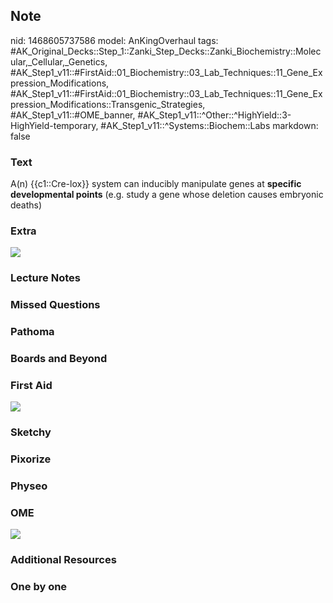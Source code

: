 ## Note
nid: 1468605737586
model: AnKingOverhaul
tags: #AK_Original_Decks::Step_1::Zanki_Step_Decks::Zanki_Biochemistry::Molecular,_Cellular,_Genetics, #AK_Step1_v11::#FirstAid::01_Biochemistry::03_Lab_Techniques::11_Gene_Expression_Modifications, #AK_Step1_v11::#FirstAid::01_Biochemistry::03_Lab_Techniques::11_Gene_Expression_Modifications::Transgenic_Strategies, #AK_Step1_v11::#OME_banner, #AK_Step1_v11::^Other::^HighYield::3-HighYield-temporary, #AK_Step1_v11::^Systems::Biochem::Labs
markdown: false

### Text
<div>
  A(n) {{c1::Cre-lox}} system can inducibly manipulate genes at
  <b>specific developmental points</b> (e.g. study a gene whose
  deletion causes embryonic deaths)
</div>

### Extra
<img src="paste-34660386079002.jpg">

### Lecture Notes


### Missed Questions


### Pathoma


### Boards and Beyond


### First Aid
<img src="tmp7SY9Sq.png">

### Sketchy


### Pixorize


### Physeo


### OME
<div class="ome-widget">
  <a href="https://onlinemeded.org?ref=anki"><img src=
  "_OME_AnkiFlashcards_General_7.png"></a>
</div>

### Additional Resources


### One by one

